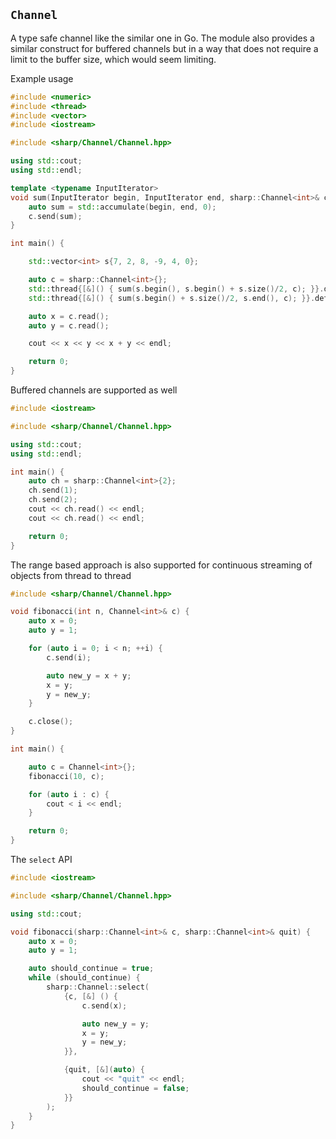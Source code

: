 `Channel`
---------

A type safe channel like the similar one in Go.  The module also provides a
similar construct for buffered channels but in a way that does not require a
limit to the buffer size, which would seem limiting.

Example usage

```c++
#include <numeric>
#include <thread>
#include <vector>
#include <iostream>

#include <sharp/Channel/Channel.hpp>

using std::cout;
using std::endl;

template <typename InputIterator>
void sum(InputIterator begin, InputIterator end, sharp::Channel<int>& c) {
    auto sum = std::accumulate(begin, end, 0);
    c.send(sum);
}

int main() {

    std::vector<int> s{7, 2, 8, -9, 4, 0};

    auto c = sharp::Channel<int>{};
    std::thread{[&]() { sum(s.begin(), s.begin() + s.size()/2, c); }}.detach();
    std::thread{[&]() { sum(s.begin() + s.size()/2, s.end(), c); }}.detach();

    auto x = c.read();
    auto y = c.read();

    cout << x << y << x + y << endl;

    return 0;
}
```

Buffered channels are supported as well

```c++
#include <iostream>

#include <sharp/Channel/Channel.hpp>

using std::cout;
using std::endl;

int main() {
    auto ch = sharp::Channel<int>{2};
    ch.send(1);
    ch.send(2);
    cout << ch.read() << endl;
    cout << ch.read() << endl;

    return 0;
}
```


The range based approach is also supported for continuous streaming of objects
from thread to thread

```c++
#include <sharp/Channel/Channel.hpp>

void fibonacci(int n, Channel<int>& c) {
    auto x = 0;
    auto y = 1;

    for (auto i = 0; i < n; ++i) {
        c.send(i);

        auto new_y = x + y;
        x = y;
        y = new_y;
    }

    c.close();
}

int main() {

    auto c = Channel<int>{};
    fibonacci(10, c);

    for (auto i : c) {
        cout < i << endl;
    }

    return 0;
}
```


The `select` API

```c++
#include <iostream>

#include <sharp/Channel/Channel.hpp>

using std::cout;

void fibonacci(sharp::Channel<int>& c, sharp::Channel<int>& quit) {
    auto x = 0;
    auto y = 1;

    auto should_continue = true;
    while (should_continue) {
        sharp::Channel::select(
            {c, [&] () {
                c.send(x);

                auto new_y = y;
                x = y;
                y = new_y;
            }},

            {quit, [&](auto) {
                cout << "quit" << endl;
                should_continue = false;
            }}
        );
    }
}
```
